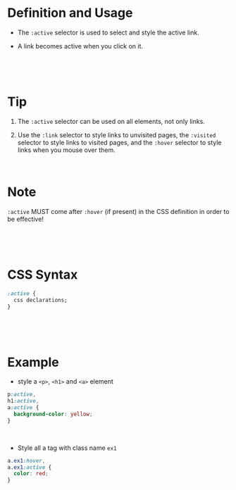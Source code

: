# Definition and Usage

- The `:active` selector is used to select and style the active link.

* A link becomes active when you click on it.

&nbsp;

&nbsp;

# Tip

1. The `:active` selector can be used on all elements, not only links.

2. Use the `:link` selector to style links to unvisited pages, the `:visited` selector to style links to visited pages, and the `:hover` selector to style links when you mouse over them.

&nbsp;

# Note

`:active` MUST come after `:hover` (if present) in the CSS definition in order to be effective!

&nbsp;

&nbsp;

# CSS Syntax

```css
:active {
  css declarations;
}
```

&nbsp;

&nbsp;

# Example

- style a `<p>`, `<h1>` and `<a>` element

```css
p:active,
h1:active,
a:active {
  background-color: yellow;
}
```

&nbsp;

- Style all a tag with class name `ex1`

```css
a.ex1:hover,
a.ex1:active {
  color: red;
}
```
